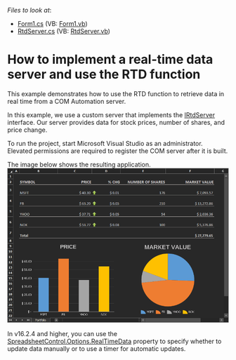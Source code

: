 <!-- default file list -->
*Files to look at*:

* [Form1.cs](./CS/TestRTDClient/Form1.cs) (VB: [Form1.vb](./VB/TestRTDClient/Form1.vb))
* [RtdServer.cs](./CS/TestRTDServer/RtdServer.cs) (VB: [RtdServer.vb](./VB/TestRTDServer/RtdServer.vb))
<!-- default file list end -->
# How to implement a real-time data server and use the RTD function

This example demonstrates how to use the RTD function to retrieve data in real time from a COM Automation server.

In this example, we use a custom server that implements the [IRtdServer](https://docs.microsoft.com/en-US/dotnet/api/microsoft.office.interop.excel.irtdserver) interface. Our server provides data for stock prices, number of shares, and price change.

To run the project, start Microsoft Visual Studio as an administrator. Elevated permissions are required to register the COM server after it is built.

The image below shows the resulting application.
![Spreadsheet_RTD](/media/rtd-function.gif)

In v16.2.4 and higher, you can use the [SpreadsheetControl.Options.RealTimeData](https://docs.devexpress.com/OfficeFileAPI/DevExpress.Spreadsheet.DocumentOptions.RealTimeData) property to specify whether to update data manually or to use a timer for automatic updates.
